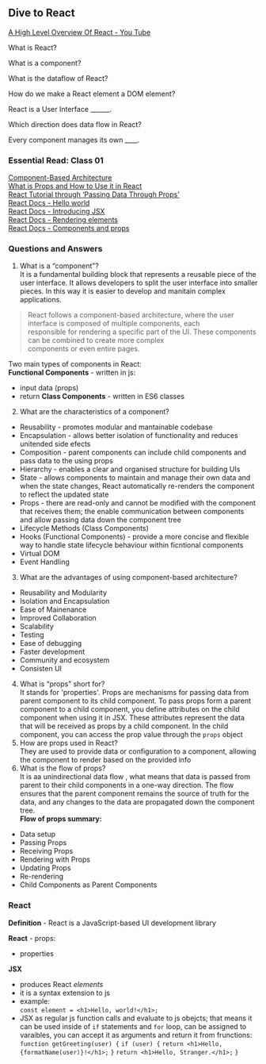## Dive to React

[A High Level Overview Of React - You Tube](https://www.youtube.com/watch?v=FRjlF74_EZk)

What is React?

What is a component?

What is the dataflow of React?

How do we make a React element a DOM element?

React is a User Interface ______.

Which direction does data flow in React?

Every component manages its own ____.

### Essential Read: Class 01
[Component-Based Architecture]()  
[What is Props and How to Use it in React]()  
[React Tutorial through ‘Passing Data Through Props’](https://react.dev/learn/tutorial-tic-tac-toe)  
[React Docs - Hello world](https://legacy.reactjs.org/docs/hello-world.html)  
[React Docs - Introducing JSX](https://legacy.reactjs.org/docs/introducing-jsx.html)  
[React Docs - Rendering elements](https://legacy.reactjs.org/docs/rendering-elements.html)  
[React Docs - Components and props](https://legacy.reactjs.org/docs/components-and-props.html)  


### Questions and Answers
1. What is a “component”?  
It is a fundamental building block that represents a reusable piece of the user interface. It allows developers to split the user interface into smaller pieces. In this way it is easier to develop and manitain complex applications.  
>React follows a component-based architecture, where the user interface is composed of multiple components, each  
>responsible for rendering a specific part of the UI. These components can be combined to create more complex  
>components or even entire pages.  

Two main types of components in React:  
**Functional Components** - written in js:
- input data (props)  
- return
**Class Components** - written in ES6 classes
2. What are the characteristics of a component?  
- Reusability - promotes modular and mantainable codebase  
- Encapsulation - allows better isolation of functionality and reduces unitended side efects   
- Composition - parent components can include child components   and pass data to the using props
- Hierarchy - enables a clear and organised structure for building UIs  
- State - allows components to maintain and manage their own data and when the state changes, React automatically re-renders  the component to reflect the updated state  
- Props - there are read-only and cannot be modified with the component that receives them; the enable communication between components and allow passing data down the component tree   
- Lifecycle Methods (Class Components)  
- Hooks (Functional Components) - provide a more concise and flexible way to handle state lifecycle behaviour within ficntional components  
- Virtual DOM    
- Event Handling  
3. What are the advantages of using component-based architecture?  
- Reusability and Modularity  
- Isolation and Encapsulation  
- Ease of Mainenance  
- Improved Collaboration  
- Scalability  
- Testing  
- Ease of debugging  
- Faster development
- Community and ecosystem  
- Consisten UI  
4. What is “props” short for?  
It stands for 'properties'. Props are mechanisms for passing data from parent component to its child component. To pass props form a parent component to a child component, you define attributes on the child component when using it in JSX. These attributes represent the data that will be received as props by a child component. In the child component, you can access the prop value through the `props` object
5. How are props used in React?  
They are used to provide data or configuration to a component, allowing the component to render based on the provided info  
6. What is the flow of props?  
It is aa unindirectional data flow , what means that data is passed from parent to their child components in a one-way direction. The flow ensures that the parent component remains the source of truth for the data, and any changes to the data are propagated down the component tree.  
**Flow of props summary:**  
- Data setup  
- Passing Props  
- Receiving Props  
- Rendering with Props  
- Updating Props  
- Re-rendering  
- Child Components as Parent Components

### React
**Definition** - React is a JavaScript-based UI development library

**React** - props:
- properties

**JSX** 
- produces React *elements*  
- it is a syntax extension to js  
- example:  
`const element = <h1>Hello, world!</h1>;`   
- JSX as regular js function calls and evaluate to js obejcts; that means it can be used inside of `if` statements and `for` loop, can be assigned to varaibles, you can accept it as arguments and return it from frunctions:  
`function getGreeting(user) {`
  `if (user) {`
    `return <h1>Hello, {formatName(user)}!</h1>;`
  `}`
  `return <h1>Hello, Stranger.</h1>;`
`}` 
